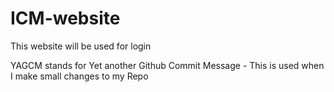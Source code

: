 # ICM-website
This website will be used for login

YAGCM stands for Yet another Github Commit Message - This is used when I make small changes to my Repo
